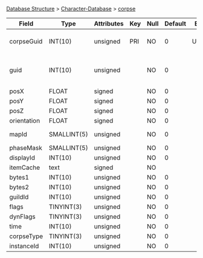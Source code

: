 [Database Structure](Database-Structure) > [Character-Database](Character-Database) > [corpse](corpse)

| Field       | Type        | Attributes | Key | Null | Default | Extra  | Comment                            |
|-------------|-------------|------------|-----|------|---------|--------|------------------------------------|
| corpseGuid  | INT(10)     | unsigned   | PRI | NO   | 0       | Unique | Global Unique Identifier           |
| guid        | INT(10)     | unsigned   |     | NO   | 0       |        | Character Global Unique Identifier |
| posX        | FLOAT       | signed     |     | NO   | 0       |        |                                    |
| posY        | FLOAT       | signed     |     | NO   | 0       |        |                                    |
| posZ        | FLOAT       | signed     |     | NO   | 0       |        |                                    |
| orientation | FLOAT       | signed     |     | NO   | 0       |        |                                    |
| mapId       | SMALLINT(5) | unsigned   |     | NO   | 0       |        | Map Identifier                     |
| phaseMask   | SMALLINT(5) | unsigned   |     | NO   | 0       |        |                                    |
| displayId   | INT(10)     | unsigned   |     | NO   | 0       |        |                                    |
| itemCache   | text        | signed     |     | NO   |         |        |                                    |
| bytes1      | INT(10)     | unsigned   |     | NO   | 0       |        |                                    |
| bytes2      | INT(10)     | unsigned   |     | NO   | 0       |        |                                    |
| guildId     | INT(10)     | unsigned   |     | NO   | 0       |        |                                    |
| flags       | TINYINT(3)  | unsigned   |     | NO   | 0       |        |                                    |
| dynFlags    | TINYINT(3)  | unsigned   |     | NO   | 0       |        |                                    |
| time        | INT(10)     | unsigned   |     | NO   | 0       |        |                                    |
| corpseType  | TINYINT(3)  | unsigned   |     | NO   | 0       |        |                                    |
| instanceId  | INT(10)     | unsigned   |     | NO   | 0       |        |                                    |
